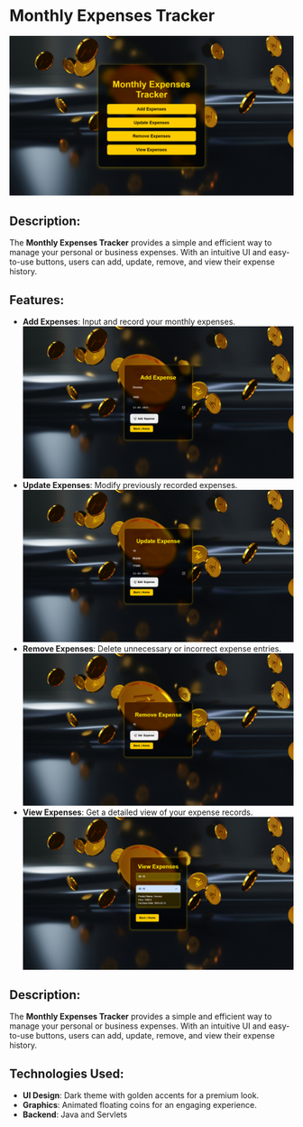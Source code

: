 # Monthly Expenses Tracker

![Home Page](image.png)

## Description:
The **Monthly Expenses Tracker** provides a simple and efficient way to manage your personal or business expenses. With an intuitive UI and easy-to-use buttons, users can add, update, remove, and view their expense history.

## Features:
- **Add Expenses**: Input and record your monthly expenses.
![alt text]({B44DD5A4-CD60-4C2B-9ECE-396E0ECFE219}.png)
- **Update Expenses**: Modify previously recorded expenses.
![alt text]({FDFA5519-EBA4-456D-B597-D9D6296E1AEA}.png)
- **Remove Expenses**: Delete unnecessary or incorrect expense entries.
![alt text]({92BC3E3E-0CA2-4DA5-9AFE-879509FC9D2F}.png)
- **View Expenses**: Get a detailed view of your expense records.
![alt text]({94750D2B-A430-42DA-9D50-BABE816E73BC}.png)

## Description:
The **Monthly Expenses Tracker** provides a simple and efficient way to manage your personal or business expenses. With an intuitive UI and easy-to-use buttons, users can add, update, remove, and view their expense history.

## Technologies Used:
- **UI Design**: Dark theme with golden accents for a premium look.
- **Graphics**: Animated floating coins for an engaging experience.
- **Backend**: Java and Servlets